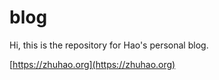 # blog

Hi, this is the repository for Hao's personal blog. 

[https://zhuhao.org](https://zhuhao.org)
